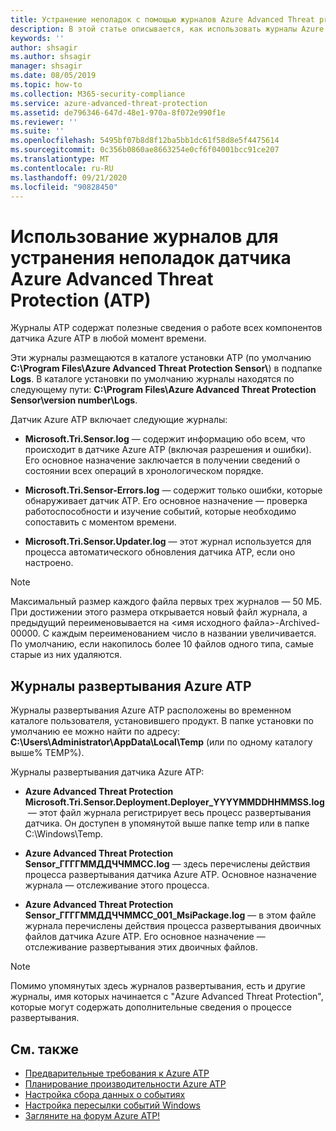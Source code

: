 ```yaml
---
title: Устранение неполадок с помощью журналов Azure Advanced Threat protection
description: В этой статье описывается, как использовать журналы Azure ATP для устранения неполадок.
keywords: ''
author: shsagir
ms.author: shsagir
manager: shsagir
ms.date: 08/05/2019
ms.topic: how-to
ms.collection: M365-security-compliance
ms.service: azure-advanced-threat-protection
ms.assetid: de796346-647d-48e1-970a-8f072e990f1e
ms.reviewer: ''
ms.suite: ''
ms.openlocfilehash: 5495bf07b8d8f12ba5bb1dc61f58d8e5f4475614
ms.sourcegitcommit: 0c356b0860ae8663254e0cf6f04001bcc91ce207
ms.translationtype: MT
ms.contentlocale: ru-RU
ms.lasthandoff: 09/21/2020
ms.locfileid: "90828450"
---
```

# <a name="troubleshooting-azure-advanced-threat-protection-atp-sensor-using-the-atp-logs"></a>Использование журналов для устранения неполадок датчика Azure Advanced Threat Protection (ATP)

Журналы ATP содержат полезные сведения о работе всех компонентов датчика Azure ATP в любой момент времени.

Эти журналы размещаются в каталоге установки ATP (по умолчанию **C:\Program Files\Azure Advanced Threat Protection Sensor\\**) в подпапке **Logs**. В каталоге установки по умолчанию журналы находятся по следующему пути: **C:\Program Files\Azure Advanced Threat Protection Sensor\version number\Logs**.

Датчик Azure ATP включает следующие журналы:

- **Microsoft.Tri.Sensor.log** — содержит информацию обо всем, что происходит в датчике Azure ATP (включая разрешения и ошибки). Его основное назначение заключается в получении сведений о состоянии всех операций в хронологическом порядке.

- **Microsoft.Tri.Sensor-Errors.log** — содержит только ошибки, которые обнаруживает датчик ATP. Его основное назначение — проверка работоспособности и изучение событий, которые необходимо сопоставить с моментом времени.

- **Microsoft.Tri.Sensor.Updater.log** — этот журнал используется для процесса автоматического обновления датчика ATP, если оно настроено.

> [!NOTE]
> Максимальный размер каждого файла первых трех журналов — 50 МБ. При достижении этого размера открывается новый файл журнала, а предыдущий переименовывается на &lt;имя исходного файла&gt;-Archived-00000. С каждым переименованием число в названии увеличивается. По умолчанию, если накопилось более 10 файлов одного типа, самые старые из них удаляются.

## <a name="azure-atp-deployment-logs"></a>Журналы развертывания Azure ATP

Журналы развертывания Azure ATP расположены во временном каталоге пользователя, установившего продукт. В папке установки по умолчанию ее можно найти по адресу: **C:\Users\Administrator\AppData\Local\Temp** (или по одному каталогу выше% TEMP%).

Журналы развертывания датчика Azure ATP:

- **Azure Advanced Threat Protection Microsoft.Tri.Sensor.Deployment.Deployer_YYYYMMDDHHMMSS.log** — этот файл журнала регистрирует весь процесс развертывания датчика. Он доступен в упомянутой выше папке temp или в папке C:\Windows\Temp.

- **Azure Advanced Threat Protection Sensor_ГГГГММДДЧЧММСС.log** — здесь перечислены действия процесса развертывания датчика Azure ATP. Основное назначение журнала — отслеживание этого процесса.

- **Azure Advanced Threat Protection Sensor_ГГГГММДДЧЧММСС_001_MsiPackage.log** — в этом файле журнала перечислены действия процесса развертывания двоичных файлов датчика Azure ATP. Его основное назначение — отслеживание развертывания этих двоичных файлов.

> [!NOTE]
> Помимо упомянутых здесь журналов развертывания, есть и другие журналы, имя которых начинается с "Azure Advanced Threat Protection", которые могут содержать дополнительные сведения о процессе развертывания.

## <a name="see-also"></a>См. также

- [Предварительные требования к Azure ATP](prerequisites.md)
- [Планирование производительности Azure ATP](capacity-planning.md)
- [Настройка сбора данных о событиях](configure-event-collection.md)
- [Настройка пересылки событий Windows](configure-event-forwarding.md)
- [Загляните на форум Azure ATP!](https://aka.ms/azureatpcommunity)
